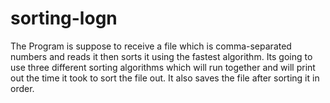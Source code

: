 # sorting-logn
The Program is suppose to receive a file which is comma-separated numbers and reads it then sorts it using the fastest algorithm. Its going to use three different sorting algorithms which will run together and will print out the time it took to sort the file out. It also saves the file after sorting it in order.
